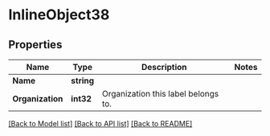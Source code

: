 # InlineObject38

## Properties

Name | Type | Description | Notes
------------ | ------------- | ------------- | -------------
**Name** | **string** |  | 
**Organization** | **int32** | Organization this label belongs to. | 

[[Back to Model list]](../README.md#documentation-for-models) [[Back to API list]](../README.md#documentation-for-api-endpoints) [[Back to README]](../README.md)


